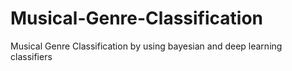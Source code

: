 # Musical-Genre-Classification
Musical Genre Classification by using bayesian and deep learning classifiers
